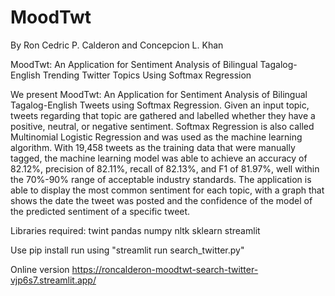 # MoodTwt

By Ron Cedric P. Calderon and Concepcion L. Khan

MoodTwt: An Application for Sentiment Analysis of Bilingual Tagalog-English Trending Twitter Topics Using Softmax Regression

We present MoodTwt: An Application for Sentiment Analysis of Bilingual Tagalog-English Tweets using Softmax Regression. 
Given an input topic, tweets regarding that topic are gathered and labelled whether they have a positive, neutral, or negative sentiment. 
Softmax Regression is also called Multinomial Logistic Regression and was used as the machine learning algorithm. 
With 19,458 tweets as the training data that were manually tagged,
the machine learning model was able to achieve an accuracy of 82.12\%, precision of 82.11\%, recall of 82.13\%, and F1 of 81.97\%, 
well within the 70\%-90\% range of acceptable industry standards. The application is able to display the most common sentiment for each topic, 
with a graph that shows the date the tweet was posted and the confidence of the model of the predicted sentiment of a specific tweet.

Libraries required:
twint
pandas
numpy
nltk
sklearn
streamlit

Use pip install
run using "streamlit run search_twitter.py"

Online version https://roncalderon-moodtwt-search-twitter-vjp6s7.streamlit.app/